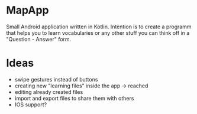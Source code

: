 # MapApp
Small Android application written in Kotlin. Intention is to create a programm that helps you to learn vocabularies or any other stuff you can think off in a "Question - Answer" form.
# Ideas
- swipe gestures instead of buttons
- creating new "learning files" inside the app -> reached
- editing already created files
- import and export files to share them with others
- IOS support?
